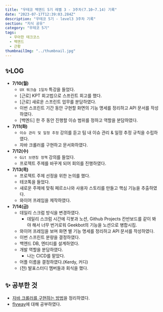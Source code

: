 ```yaml
---
title: "우테코 백엔드 5기 레벨 3 - 3주차(7.10~7.14) 기록"
date: "2023-07-17T12:39:03.284Z"
description: "우테코 5기 - level3 3주차 기록"
section: "지식 공유" 
category: "우테코 5기"
tags:
  - 우아한 테크코스
  - 백엔드
  - 근황
thumbnailImg: "../thumbnail.jpg"
---
```


## ✨LOG

- **7/10(월)**
  - `UX 워크숍 1일차` 특강을 들었다.
  - [근로] KPT 회고법으로 스프린트 회고를 했다.
  - [근로] 새로운 스프린트 업무를 분담하였다.
  - 이번 스프린트 기간 동안 구현할 화면의 기능 명세를 정리하고 API 문서를 작성하였다.
  - [백엔드] 한 주 동안 진행할 이슈 범위를 정하고 역할을 분담하였다.
- **7/11(화)**
  - `이슈 관리 및 일정 추정` 강의를 듣고 팀 내 이슈 관리 & 일정 추정 규칙을 수립하였다.
  - 자바 크롤러를 구현하고 문서화하였다.
- **7/12(수)**
  - `Git 브랜칭 정책` 강의를 들었다.
  - 프로젝트 주제를 바꾸게 되어 회의를 진행하였다.
- **7/13(목)**
  - 프로젝트 주제 선정을 위한 논의를 했다.
  - 테코톡을 들었다.
  - 새로운 주제에 맞춰 페르소나와 사용자 스토리를 만들고 핵심 기능을 추출하였다.
  - 와이어 프레임을 제작하였다.
- **7/14(금)**
  - 데일리 스크럼 방식을 변경하였다.
    - 데일리 스크럼 시간에 긱봇과 노션, Github Projects 칸반보드를 같이 봐야 해서 너무 번거로워 Geekbot의 기능을 노션으로 병합시킴.
  - 와이어 프레임을 보며 화면 별 기능 명세를 정리하고 API 문서를 작성하였다.
  - 이번 스프린트 분량을 결정하였다.
  - 백엔드 DB, 엔티티를 설계하였다.
  - 개발 역할을 분담하였다.
    - 나는 CICD를 맡았다.
  - 어플 이름을 결정하였다.(Kerdy, 커디)
  - (전) 발표스터디 멤버들과 회식을 했다.

## ✨ 공부한 것

- [자바 크롤러를 구현하는 방법](https://amaran-th.github.io/Java/[Java]%20jsoup%EC%9D%84%20%EC%82%AC%EC%9A%A9%ED%95%9C%20%EC%9E%90%EB%B0%94%20%ED%81%AC%EB%A1%A4%EB%A7%81%20%EA%B5%AC%ED%98%84/)을 정리하였다.
- [flyway](https://amaran-th.github.io/%EB%8D%B0%EC%9D%B4%ED%84%B0%EB%B2%A0%EC%9D%B4%EC%8A%A4/flyway/)에 대해 공부하였다.
